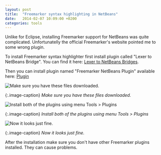 ```yaml
---
layout: post
title:  "Freemarker syntax highlighting in NetBeans"
date:   2014-02-07 10:09:00 +0200
categories: tools
---
```


Unlike for Eclipse, installing Freemarker support for NetBeans was quite complicated. Unfortunatelly the official Freemarker's website pointed me to some wrong plugin.

To install Freemarker syntax highlighter first install plugin called "Lexer to NetBeans Bridge". You can find it here: [Lexer to NetBeans Bridges][lexer].

Then you can install plugin named "Freemarker NetBeans Plugin" available here: [Plugin][plugin]

![Make sure you have these files downloaded.]({{site.url}}/assets/2014-02-07/netbeans1.png)

{:.image-caption}
*Make sure you have these files downloaded.*

![Install both of the plugins using menu Tools > Plugins]({{site.url}}/assets/2014-02-07/netbeans1.png)

{:.image-caption}
*Install both of the plugins using menu Tools > Plugins*

![Now it looks just fine.]({{site.url}}/assets/2014-02-07/netbeans1.png)

{:.image-caption}
*Now it looks just fine.*

After the installation make sure you don't have other Freemarker plugins installed. They can cause problems.

[lexer]: http://bits.netbeans.org/maven2/org/netbeans/modules/org-netbeans-modules-lexer-nbbridge/RELEASE71/

[plugin]: http://plugins.netbeans.org/plugin/52115/freemarker-netbeans-plugin
